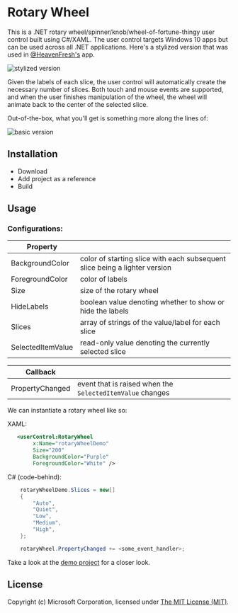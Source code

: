 # Rotary Wheel

This is a .NET rotary wheel/spinner/knob/wheel-of-fortune-thingy user control built using C#/XAML. 
The user control targets Windows 10 apps but can be used across all .NET applications.
Here's a stylized version that was used in [@HeavenFresh's](https://twitter.com/heavenfresh) app.

![stylized version](https://github.com/jpoon/RotaryWheel/blob/master/img/rotary_wheel_styled.gif)

Given the labels of each slice, the user control will automatically create the necessary number of slices.
Both touch and mouse events are supported, and when the user finishes manipulation of the wheel, the wheel will animate back to the center of the selected slice.

Out-of-the-box, what you'll get is something more along the lines of:

![basic version](https://github.com/jpoon/RotaryWheel/blob/master/img/rotary_wheel_basic.png)

## Installation

* Download
* Add project as a reference 
* Build

## Usage

### Configurations:

| Property			| |
| ------------------|----------------------------------------------------------------------------|
| BackgroundColor	| color of starting slice with each subsequent slice being a lighter version |
| ForegroundColor	| color of labels |
| Size				| size of the rotary wheel |
| HideLabels		| boolean value denoting whether to show or hide the labels |
| Slices			| array of strings of the value/label for each slice |
| SelectedItemValue | read-only value denoting the currently selected slice |

| Callback | |
| ------------------|-----------------------------------------------------------|
| PropertyChanged	| event that is raised when the `SelectedItemValue` changes |


We can instantiate a rotary wheel like so:

XAML:

```xml
   <userControl:RotaryWheel 
		x:Name="rotaryWheelDemo" 
		Size="200"
		BackgroundColor="Purple" 
		ForegroundColor="White" />
```

C# (code-behind):

```c#
	rotaryWheelDemo.Slices = new[]
	{
		"Auto",
		"Quiet",
		"Low",
		"Medium",
		"High",
	};

	rotaryWheel.PropertyChanged += <some_event_handler>;
```

Take a look at the [demo project](https://github.com/jpoon/RotaryWheel/tree/master/RotaryWheelDemo) for a closer look.


## License
 Copyright (c) Microsoft Corporation, licensed under [The MIT License (MIT)](https://github.com/jpoon/crunchbase/blob/master/LICENSE).